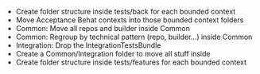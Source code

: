 - Create folder structure inside tests/back for each bounded context
- Move Acceptance Behat contexts into those bounded context folders
- Common: Move all repos and builder inside Common
- Common: Regroup by technical pattern (repo, builder...) inside Common
- Integration: Drop the IntegrationTestsBundle
- Create a Common/Integration folder to move all stuff inside
- Create folder structure inside tests/features for each bounded context
